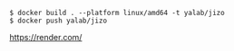 
```
$ docker build . --platform linux/amd64 -t yalab/jizo 
$ docker push yalab/jizo
```

https://render.com/
